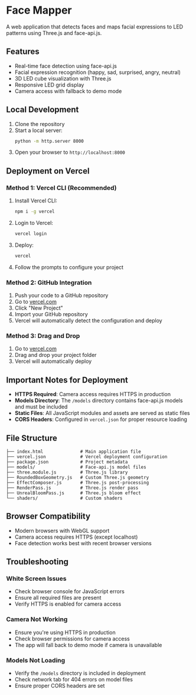 # Face Mapper

A web application that detects faces and maps facial expressions to LED patterns using Three.js and face-api.js.

## Features

- Real-time face detection using face-api.js
- Facial expression recognition (happy, sad, surprised, angry, neutral)
- 3D LED cube visualization with Three.js
- Responsive LED grid display
- Camera access with fallback to demo mode

## Local Development

1. Clone the repository
2. Start a local server:
   ```bash
   python -m http.server 8000
   ```
3. Open your browser to `http://localhost:8000`

## Deployment on Vercel

### Method 1: Vercel CLI (Recommended)

1. Install Vercel CLI:
   ```bash
   npm i -g vercel
   ```

2. Login to Vercel:
   ```bash
   vercel login
   ```

3. Deploy:
   ```bash
   vercel
   ```

4. Follow the prompts to configure your project

### Method 2: GitHub Integration

1. Push your code to a GitHub repository
2. Go to [vercel.com](https://vercel.com)
3. Click "New Project"
4. Import your GitHub repository
5. Vercel will automatically detect the configuration and deploy

### Method 3: Drag and Drop

1. Go to [vercel.com](https://vercel.com)
2. Drag and drop your project folder
3. Vercel will automatically deploy

## Important Notes for Deployment

- **HTTPS Required**: Camera access requires HTTPS in production
- **Models Directory**: The `/models` directory contains face-api.js models and must be included
- **Static Files**: All JavaScript modules and assets are served as static files
- **CORS Headers**: Configured in `vercel.json` for proper resource loading

## File Structure

```
├── index.html              # Main application file
├── vercel.json             # Vercel deployment configuration
├── package.json            # Project metadata
├── models/                 # Face-api.js model files
├── three.module.js         # Three.js library
├── RoundedBoxGeometry.js   # Custom Three.js geometry
├── EffectComposer.js       # Three.js post-processing
├── RenderPass.js           # Three.js render pass
├── UnrealBloomPass.js      # Three.js bloom effect
└── shaders/                # Custom shaders
```

## Browser Compatibility

- Modern browsers with WebGL support
- Camera access requires HTTPS (except localhost)
- Face detection works best with recent browser versions

## Troubleshooting

### White Screen Issues
- Check browser console for JavaScript errors
- Ensure all required files are present
- Verify HTTPS is enabled for camera access

### Camera Not Working
- Ensure you're using HTTPS in production
- Check browser permissions for camera access
- The app will fall back to demo mode if camera is unavailable

### Models Not Loading
- Verify the `/models` directory is included in deployment
- Check network tab for 404 errors on model files
- Ensure proper CORS headers are set
